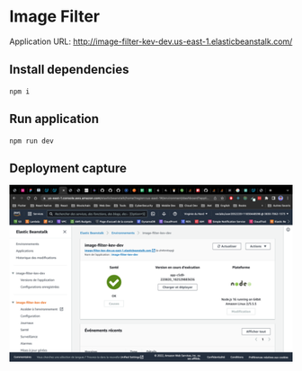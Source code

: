 # Image Filter

Application URL: <http://image-filter-kev-dev.us-east-1.elasticbeanstalk.com/>

## Install dependencies

```shell  
npm i
```

## Run application

```shell  
npm run dev
```

## Deployment capture
![capture](/assets/capture.png)
